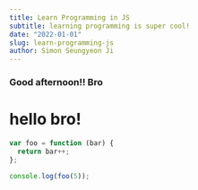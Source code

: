 ```yaml
---
title: Learn Programming in JS
subtitle: learning programming is super cool!
date: "2022-01-01"
slug: learn-programming-js
author: Simon Seungyeon Ji
---
```


### Good afternoon!! Bro

# hello bro!

```js
var foo = function (bar) {
  return bar++;
};

console.log(foo(5));
```
